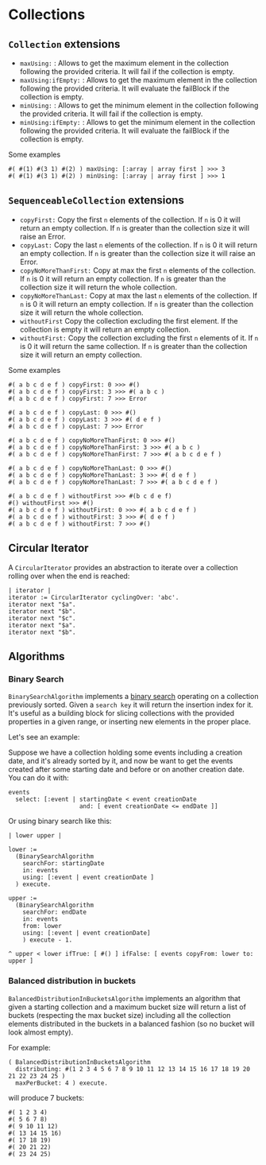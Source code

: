 # Collections

## `Collection` extensions

-   `maxUsing:` : Allows to get the maximum element in the collection following the provided criteria. It will fail if the collection is empty.
-   `maxUsing:ifEmpty:` : Allows to get the maximum element in the collection following the provided criteria. It will evaluate the failBlock if the collection is empty.
-   `minUsing:` : Allows to get the minimum element in the collection following the provided criteria. It will fail if the collection is empty.
-   `minUsing:ifEmpty:` : Allows to get the minimum element in the collection following the provided criteria. It will evaluate the failBlock if the collection is empty.

Some examples

```smalltalk
#( #(1) #(3 1) #(2) ) maxUsing: [:array | array first ] >>> 3
#( #(1) #(3 1) #(2) ) minUsing: [:array | array first ] >>> 1
```

## `SequenceableCollection` extensions

-   `copyFirst:` Copy the first `n` elements of the collection. If `n` is 0 it will return an empty collection. If `n` is greater than the collection size it will raise an Error.
-   `copyLast:` Copy the last `n` elements of the collection. If `n` is 0 it will return an empty collection. If `n` is greater than the collection size it will raise an Error.
-   `copyNoMoreThanFirst:` Copy at max the first `n` elements of the collection. If `n` is 0 it will return an empty collection. If `n` is greater than the collection size it will return the whole collection.
-   `copyNoMoreThanLast:` Copy at max the last `n` elements of the collection. If `n` is 0 it will return an empty collection. If `n` is greater than the collection size it will return the whole collection.
-   `withoutFirst` Copy the collection excluding the first element. If the collection is empty it will return an empty collection.
-   `withoutFirst:` Copy the collection excluding the first `n` elements of it. If `n` is 0 it will return the same collection. If `n` is greater than the collection size it will return an empty collection.

Some examples

```smalltalk
#( a b c d e f ) copyFirst: 0 >>> #()
#( a b c d e f ) copyFirst: 3 >>> #( a b c )
#( a b c d e f ) copyFirst: 7 >>> Error

#( a b c d e f ) copyLast: 0 >>> #()
#( a b c d e f ) copyLast: 3 >>> #( d e f )
#( a b c d e f ) copyLast: 7 >>> Error

#( a b c d e f ) copyNoMoreThanFirst: 0 >>> #()
#( a b c d e f ) copyNoMoreThanFirst: 3 >>> #( a b c )
#( a b c d e f ) copyNoMoreThanFirst: 7 >>> #( a b c d e f )

#( a b c d e f ) copyNoMoreThanLast: 0 >>> #()
#( a b c d e f ) copyNoMoreThanLast: 3 >>> #( d e f )
#( a b c d e f ) copyNoMoreThanLast: 7 >>> #( a b c d e f )

#( a b c d e f ) withoutFirst >>> #(b c d e f)
#() withoutFirst >>> #()
#( a b c d e f ) withoutFirst: 0 >>> #( a b c d e f )
#( a b c d e f ) withoutFirst: 3 >>> #( d e f )
#( a b c d e f ) withoutFirst: 7 >>> #()

```

## Circular Iterator

A `CircularIterator` provides an abstraction to iterate over a collection rolling over when the end is reached:

```smalltalk
| iterator |
iterator := CircularIterator cyclingOver: 'abc'.
iterator next "$a".
iterator next "$b".
iterator next "$c".
iterator next "$a".
iterator next "$b".
```

## Algorithms

### Binary Search

`BinarySearchAlgorithm` implements a [binary search](https://en.wikipedia.org/wiki/Binary_search_algorithm) operating on a collection previously sorted. Given a `search key` it will return the insertion index for it. It's useful as a building block for slicing collections with the provided properties in a given range, or inserting new elements in the proper place.

Let's see an example:

Suppose we have a collection holding some events including a creation date, and it's already sorted by it, and now be want to get the events created after some starting date and before or on another creation date. You can do it with:

```smalltalk
events
  select: [:event | startingDate < event creationDate  
                    and: [ event creationDate <= endDate ]]
```
Or using binary search like this:

```smalltalk
| lower upper |

lower :=
  (BinarySearchAlgorithm
    searchFor: startingDate
    in: events
    using: [:event | event creationDate ]    
  ) execute.

upper :=
  (BinarySearchAlgorithm
    searchFor: endDate
    in: events
    from: lower
    using: [:event | event creationDate]
    ) execute - 1.

^ upper < lower ifTrue: [ #() ] ifFalse: [ events copyFrom: lower to: upper ]
```

### Balanced distribution in buckets

`BalancedDistributionInBucketsAlgorithm` implements an algorithm that given a starting collection and a maximum bucket size will return a list of buckets (respecting the max bucket size) including all the collection elements distributed in the buckets in a balanced fashion (so no bucket will look almost empty).

For example:

```smalltalk
( BalancedDistributionInBucketsAlgorithm
  distributing: #(1 2 3 4 5 6 7 8 9 10 11 12 13 14 15 16 17 18 19 20 21 22 23 24 25 )
  maxPerBucket: 4 ) execute.
```
will produce 7 buckets:
```
#( 1 2 3 4)
#( 5 6 7 8)
#( 9 10 11 12)
#( 13 14 15 16)
#( 17 18 19)
#( 20 21 22)
#( 23 24 25)
```
